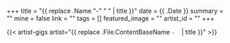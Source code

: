 +++
title = "{{ replace .Name "-" " " | title }}"
date = {{ .Date }}
summary = ""
mine = false
link = ""
tags = []
featured_image = ""
artist_id = ""
+++


{{< artist-gigs artist="{{ replace .File.ContentBaseName `-` ` ` | title }}" >}}


